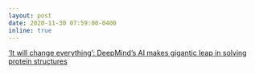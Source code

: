 ```yaml
---
layout: post
date: 2020-11-30 07:59:00-0400
inline: true
---
```


[‘It will change everything’: DeepMind’s AI makes gigantic leap in solving protein structures](https://www.nature.com/articles/d41586-020-03348-4?error=cookies_not_supported&code=7df43497-56eb-4745-b214-8696843081ea)
